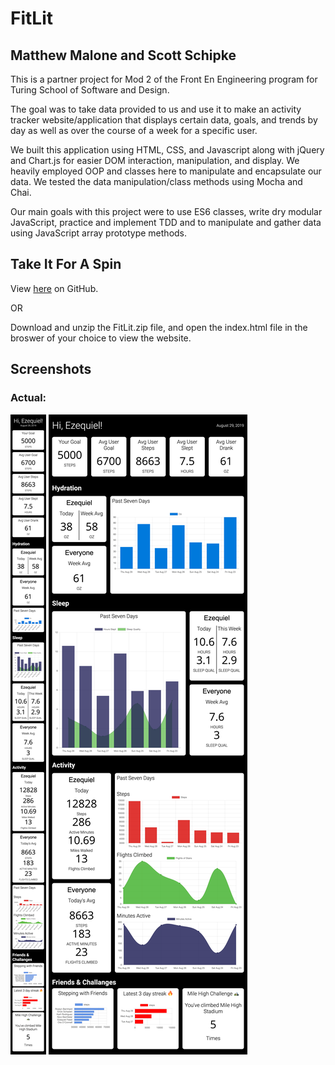 # FitLit 

## Matthew Malone and Scott Schipke

This is a partner project for Mod 2 of the Front En Engineering program for Turing School of Software and Design.

The goal was to take data provided to us and use it to make an activity tracker website/application that displays certain data, goals, and trends by day as well as over the course of a week for a specific user. 

We built this application using HTML, CSS, and Javascript along with jQuery and Chart.js for easier DOM interaction, manipulation, and display. We heavily employed OOP and classes here to manipulate and encapsulate our data. We tested the data manipulation/class methods using Mocha and Chai.

Our main goals with this project were to use ES6 classes, write dry modular JavaScript, practice and implement TDD and to manipulate and gather data using JavaScript array prototype methods.

## Take It For A Spin

View <a href=https://matthewdshepherd.github.io/fitlit/src/index.html>here</a> on GitHub.

OR 

Download and unzip the FitLit.zip file, and open the index.html file in the broswer of your choice to view the website.

## Screenshots

### Actual:
  <img src="/src/images/fitLit_Desktop.jpg" alt="Fit Lit Desktop View">
  <img src="/src/images/fitLit_mobile_iPhone5:SE..jpg" alt="Fit Lit Mobile View">